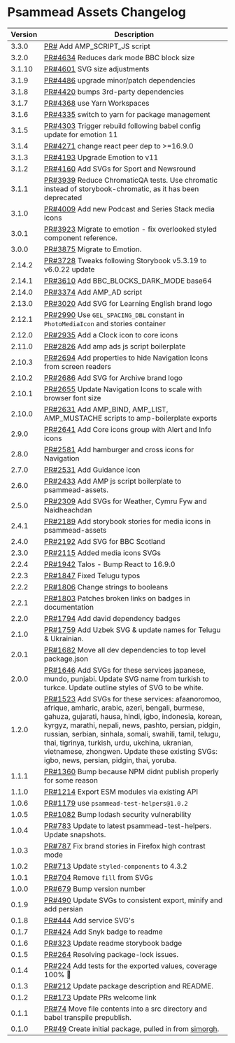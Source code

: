 # Psammead Assets Changelog

<!-- prettier-ignore -->
| Version | Description |
|---------|-------------|
| 3.3.0 | [PR#](https://github.com/bbc/psammead/pull/) Add AMP_SCRIPT_JS script |
| 3.2.0 | [PR#4634](https://github.com/bbc/psammead/pull/4634) Reduces dark mode BBC block size |
| 3.1.10 | [PR#4601](https://github.com/bbc/psammead/pull/4601) SVG size adjustments |
| 3.1.9 | [PR#4486](https://github.com/bbc/psammead/pull/4486) upgrade minor/patch dependencies |
| 3.1.8 | [PR#4420](https://github.com/bbc/psammead/pull/4420) bumps 3rd-party dependencies |
| 3.1.7 | [PR#4368](https://github.com/bbc/psammead/pull/4368) use Yarn Workspaces |
| 3.1.6 | [PR#4335](https://github.com/bbc/psammead/pull/4335) switch to yarn for package management |
| 3.1.5 | [PR#4303](https://github.com/bbc/psammead/pull/4303) Trigger rebuild following babel config update for emotion 11 |
| 3.1.4 | [PR#4271](https://github.com/bbc/psammead/pull/4271) change react peer dep to >=16.9.0 |
| 3.1.3 | [PR#4193](https://github.com/bbc/psammead/pull/4193) Upgrade Emotion to v11 |
| 3.1.2 | [PR#4160](https://github.com/bbc/psammead/pull/4160) Add SVGs for Sport and Newsround |
| 3.1.1 | [PR#3939](https://github.com/bbc/psammead/pull/3939) Reduce ChromaticQA tests. Use chromatic instead of storybook-chromatic, as it has been deprecated |
| 3.1.0 | [PR#4009](https://github.com/bbc/psammead/pull/4009) Add new Podcast and Series Stack media icons |
| 3.0.1 | [PR#3923](https://github.com/bbc/psammead/pull/3923) Migrate to emotion - fix overlooked styled component reference. |
| 3.0.0 | [PR#3875](https://github.com/bbc/psammead/pull/3875) Migrate to Emotion. |
| 2.14.2 | [PR#3728](https://github.com/bbc/psammead/pull/3728) Tweaks following Storybook v5.3.19 to v6.0.22 update |
| 2.14.1 | [PR#3610](https://github.com/bbc/psammead/pull/3610) Add BBC_BLOCKS_DARK_MODE base64 |
| 2.14.0 | [PR#3374](https://github.com/bbc/psammead/pull/3374) Add AMP_AD script |
| 2.13.0 | [PR#3020](https://github.com/bbc/psammead/pull/3020) Add SVG for Learning English brand logo |
| 2.12.1 | [PR#2990](https://github.com/bbc/psammead/pull/2990) Use `GEL_SPACING_DBL` constant in `PhotoMediaIcon` and stories container |
| 2.12.0 | [PR#2935](https://github.com/bbc/psammead/pull/2935) Add a Clock icon to core icons |
| 2.11.0 | [PR#2826](https://github.com/bbc/psammead/pull/2826) Add amp ads js script boilerplate |
| 2.10.3 | [PR#2694](https://github.com/bbc/psammead/pull/2694) Add properties to hide Navigation Icons from screen readers |
| 2.10.2 | [PR#2686](https://github.com/bbc/psammead/pull/2686) Add SVG for Archive brand logo |
| 2.10.1 | [PR#2655](https://github.com/bbc/psammead/pull/2655) Update Navigation Icons to scale with browser font size |
| 2.10.0 | [PR#2631](https://github.com/bbc/psammead/pull/2631) Add AMP_BIND, AMP_LIST, AMP_MUSTACHE scripts to amp-boilerplate exports |
| 2.9.0 | [PR#2641](https://github.com/bbc/psammead/pull/2641) Add Core icons group with Alert and Info icons |
| 2.8.0 | [PR#2581](https://github.com/bbc/psammead/pull/2581) Add hamburger and cross icons for Navigation |
| 2.7.0 | [PR#2531](https://github.com/bbc/psammead/pull/2531) Add Guidance icon |
| 2.6.0 | [PR#2433](https://github.com/bbc/psammead/pull/2433) Add AMP js script boilerplate to psammead-assets. |
| 2.5.0 | [PR#2309](https://github.com/bbc/psammead/pull/2309) Add SVGs for Weather, Cymru Fyw and Naidheachdan |
| 2.4.1 | [PR#2189](https://github.com/bbc/psammead/pull/2189) Add storybook stories for media icons in psammead-assets |
| 2.4.0 | [PR#2192](https://github.com/bbc/psammead/pull/2192) Add SVG for BBC Scotland |
| 2.3.0 | [PR#2115](https://github.com/bbc/psammead/pull/2115) Added media icons SVGs |
| 2.2.4 | [PR#1942](https://github.com/bbc/psammead/pull/1942) Talos - Bump React to 16.9.0 |
| 2.2.3 | [PR#1847](https://github.com/bbc/psammead/pull/1847) Fixed Telugu typos |
| 2.2.2 | [PR#1806](https://github.com/bbc/psammead/pull/1806/) Change strings to booleans |
| 2.2.1 | [PR#1803](https://github.com/bbc/psammead/pull/1803/) Patches broken links on badges in documentation |
| 2.2.0 | [PR#1794](https://github.com/bbc/psammead/pull/1794) Add david dependency badges |
| 2.1.0 | [PR#1759](https://github.com/bbc/psammead/pull/1759) Add Uzbek SVG & update names for Telugu & Ukrainian. |
| 2.0.1 | [PR#1682](https://github.com/bbc/psammead/pull/1682) Move all dev dependencies to top level package.json |
| 2.0.0   | [PR#1646](https://github.com/bbc/psammead/pull/1646) Add SVGs for these services japanese, mundo, punjabi. Update SVG name from turkish to turkce. Update outline styles of SVG to be white. |
| 1.2.0   | [PR#1523](https://github.com/bbc/psammead/pull/1523) Add SVGs for these services: afaanoromoo, afrique, amharic, arabic, azeri, bengali, burmese, gahuza, gujarati, hausa, hindi, igbo, indonesia, korean, kyrgyz, marathi, nepali, news, pashto, persian, pidgin, russian, serbian, sinhala, somali, swahili, tamil, telugu, thai, tigrinya, turkish, urdu, ukchina, ukranian, vietnamese, zhongwen. Update these existing SVGs: igbo, news, persian, pidgin, thai, yoruba.  |
| 1.1.1   | [PR#1360](https://github.com/bbc/psammead/pull/1360) Bump because NPM didnt publish properly for some reason |
| 1.1.0   | [PR#1214](https://github.com/bbc/psammead/pull/1214) Export ESM modules via existing API |
| 1.0.6   | [PR#1179](https://github.com/bbc/psammead/pull/1179) use `psammead-test-helpers@1.0.2`|
| 1.0.5   | [PR#1082](https://github.com/bbc/psammead/pull/1082) Bump lodash security vulnerability |
| 1.0.4   | [PR#783](https://github.com/bbc/psammead/pull/783) Update to latest psammead-test-helpers. Update snapshots. |
| 1.0.3   | [PR#787](https://github.com/bbc/psammead/pull/787) Fix brand stories in Firefox high contrast mode |
| 1.0.2   | [PR#713](https://github.com/bbc/psammead/pull/713) Update `styled-components` to 4.3.2 |
| 1.0.1   | [PR#704](https://github.com/bbc/psammead/pull/704) Remove `fill` from SVGs |
| 1.0.0   | [PR#679](https://github.com/bbc/psammead/pull/679) Bump version number |
| 0.1.9   | [PR#490](https://github.com/bbc/psammead/pull/490) Update SVGs to consistent export, minify and add persian |
| 0.1.8   | [PR#444](https://github.com/bbc/psammead/pull/444) Add service SVG's |
| 0.1.7   | [PR#424](https://github.com/bbc/psammead/pull/424) Add Snyk badge to readme |
| 0.1.6   | [PR#323](https://github.com/BBC/psammead/pull/323) Update readme storybook badge |
| 0.1.5   | [PR#264](https://github.com/BBC/psammead/pull/319) Resolving package-lock issues. |
| 0.1.4   | [PR#224](https://github.com/BBC-News/psammead/pull/224) Add tests for the exported values, coverage 100% :tada: |
| 0.1.3   | [PR#212](https://github.com/BBC-News/psammead/pull/212) Update package description and README. |
| 0.1.2   | [PR#173](https://github.com/BBC-News/psammead/pull/173) Update PRs welcome link |
| 0.1.1   | [PR#74](https://github.com/BBC-News/psammead/pull/74) Move file contents into a src directory and babel transpile prepublish. |
| 0.1.0   | [PR#49](https://github.com/BBC-News/psammead/pull/49) Create initial package, pulled in from [simorgh](https://github.com/BBC-News/psammead/blob/latest/CONTRIBUTING.md). |
